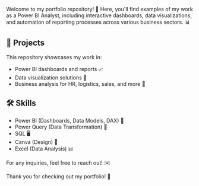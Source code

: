 Welcome to my portfolio repository! 🎉 
Here, you'll find examples of my work as a Power BI Analyst, including interactive dashboards, data visualizations, and automation of reporting processes across various business sectors. 📊

## 📂 Projects
This repository showcases my work in:
- Power BI dashboards and reports 📈
- Data visualization solutions 🎨
- Business analysis for HR, logistics, sales, and more 💼

## 🛠 Skills
- Power BI (Dashboards, Data Models, DAX) 🔧
- Power Query (Data Transformation) 🔄
- SQL 🖥
- Canva (Design) 🎨
- Excel (Data Analysis) 📊

For any inquiries, feel free to reach out! ✉️

Thank you for checking out my portfolio! 🙏

